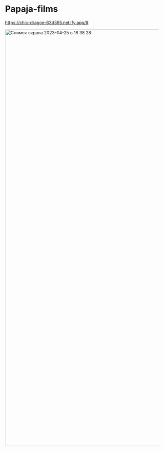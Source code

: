# Papaja-films
https://chic-dragon-63d595.netlify.app/#

<img width="1363" alt="Снимок экрана 2023-04-25 в 18 38 28" src="https://user-images.githubusercontent.com/107697233/234329837-1d9fe22b-cedb-4186-bbc6-d6428611d533.png">
